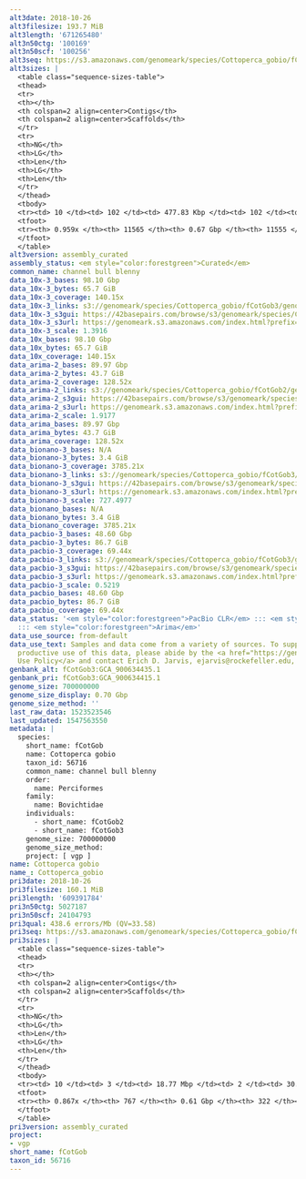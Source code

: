 ```yaml
---
alt3date: 2018-10-26
alt3filesize: 193.7 MiB
alt3length: '671265480'
alt3n50ctg: '100169'
alt3n50scf: '100256'
alt3seq: https://s3.amazonaws.com/genomeark/species/Cottoperca_gobio/fCotGob3/assembly_curated/fCotGob3.alt.cur.20181026.fasta.gz
alt3sizes: |
  <table class="sequence-sizes-table">
  <thead>
  <tr>
  <th></th>
  <th colspan=2 align=center>Contigs</th>
  <th colspan=2 align=center>Scaffolds</th>
  </tr>
  <tr>
  <th>NG</th>
  <th>LG</th>
  <th>Len</th>
  <th>LG</th>
  <th>Len</th>
  </tr>
  </thead>
  <tbody>
  <tr><td> 10 </td><td> 102 </td><td> 477.83 Kbp </td><td> 102 </td><td> 477.83 Kbp </td></tr><tr><td> 20 </td><td> 294 </td><td> 303.24 Kbp </td><td> 294 </td><td> 303.24 Kbp </td></tr><tr><td> 30 </td><td> 568 </td><td> 214.99 Kbp </td><td> 568 </td><td> 215.75 Kbp </td></tr><tr><td> 40 </td><td> 959 </td><td> 147.54 Kbp </td><td> 958 </td><td> 147.95 Kbp </td></tr><tr style="background-color:#cccccc;"><td> 50 </td><td> 1541 </td><td> 100.17 Kbp </td><td> 1539 </td><td> 100.26 Kbp </td></tr><tr><td> 60 </td><td> 2413 </td><td> 65.39 Kbp </td><td> 2411 </td><td> 65.39 Kbp </td></tr><tr><td> 70 </td><td> 3709 </td><td> 45.53 Kbp </td><td> 3706 </td><td> 45.53 Kbp </td></tr><tr><td> 80 </td><td> 5563 </td><td> 31.56 Kbp </td><td> 5560 </td><td> 31.56 Kbp </td></tr><tr><td> 90 </td><td> 8335 </td><td> 19.60 Kbp </td><td> 8332 </td><td> 19.60 Kbp </td></tr><tr><td> 100 </td><td> 0 </td><td>  </td><td> 0 </td><td>  </td></tr></tbody>
  <tfoot>
  <tr><th> 0.959x </th><th> 11565 </th><th> 0.67 Gbp </th><th> 11555 </th><th> 0.67 Gbp </th></tr>
  </tfoot>
  </table>
alt3version: assembly_curated
assembly_status: <em style="color:forestgreen">Curated</em>
common_name: channel bull blenny
data_10x-3_bases: 98.10 Gbp
data_10x-3_bytes: 65.7 GiB
data_10x-3_coverage: 140.15x
data_10x-3_links: s3://genomeark/species/Cottoperca_gobio/fCotGob3/genomic_data/10x/<br>
data_10x-3_s3gui: https://42basepairs.com/browse/s3/genomeark/species/Cottoperca_gobio/fCotGob3/genomic_data/10x/
data_10x-3_s3url: https://genomeark.s3.amazonaws.com/index.html?prefix=species/Cottoperca_gobio/fCotGob3/genomic_data/10x/
data_10x-3_scale: 1.3916
data_10x_bases: 98.10 Gbp
data_10x_bytes: 65.7 GiB
data_10x_coverage: 140.15x
data_arima-2_bases: 89.97 Gbp
data_arima-2_bytes: 43.7 GiB
data_arima-2_coverage: 128.52x
data_arima-2_links: s3://genomeark/species/Cottoperca_gobio/fCotGob2/genomic_data/arima/<br>
data_arima-2_s3gui: https://42basepairs.com/browse/s3/genomeark/species/Cottoperca_gobio/fCotGob2/genomic_data/arima/
data_arima-2_s3url: https://genomeark.s3.amazonaws.com/index.html?prefix=species/Cottoperca_gobio/fCotGob2/genomic_data/arima/
data_arima-2_scale: 1.9177
data_arima_bases: 89.97 Gbp
data_arima_bytes: 43.7 GiB
data_arima_coverage: 128.52x
data_bionano-3_bases: N/A
data_bionano-3_bytes: 3.4 GiB
data_bionano-3_coverage: 3785.21x
data_bionano-3_links: s3://genomeark/species/Cottoperca_gobio/fCotGob3/genomic_data/bionano/<br>
data_bionano-3_s3gui: https://42basepairs.com/browse/s3/genomeark/species/Cottoperca_gobio/fCotGob3/genomic_data/bionano/
data_bionano-3_s3url: https://genomeark.s3.amazonaws.com/index.html?prefix=species/Cottoperca_gobio/fCotGob3/genomic_data/bionano/
data_bionano-3_scale: 727.4977
data_bionano_bases: N/A
data_bionano_bytes: 3.4 GiB
data_bionano_coverage: 3785.21x
data_pacbio-3_bases: 48.60 Gbp
data_pacbio-3_bytes: 86.7 GiB
data_pacbio-3_coverage: 69.44x
data_pacbio-3_links: s3://genomeark/species/Cottoperca_gobio/fCotGob3/genomic_data/pacbio/<br>
data_pacbio-3_s3gui: https://42basepairs.com/browse/s3/genomeark/species/Cottoperca_gobio/fCotGob3/genomic_data/pacbio/
data_pacbio-3_s3url: https://genomeark.s3.amazonaws.com/index.html?prefix=species/Cottoperca_gobio/fCotGob3/genomic_data/pacbio/
data_pacbio-3_scale: 0.5219
data_pacbio_bases: 48.60 Gbp
data_pacbio_bytes: 86.7 GiB
data_pacbio_coverage: 69.44x
data_status: '<em style="color:forestgreen">PacBio CLR</em> ::: <em style="color:forestgreen">10x</em>
  ::: <em style="color:forestgreen">Arima</em>'
data_use_source: from-default
data_use_text: Samples and data come from a variety of sources. To support fair and
  productive use of this data, please abide by the <a href="https://genome10k.soe.ucsc.edu/data-use-policies/">Data
  Use Policy</a> and contact Erich D. Jarvis, ejarvis@rockefeller.edu, with any questions.
genbank_alt: fCotGob3:GCA_900634435.1
genbank_pri: fCotGob3:GCA_900634415.1
genome_size: 700000000
genome_size_display: 0.70 Gbp
genome_size_method: ''
last_raw_data: 1523523546
last_updated: 1547563550
metadata: |
  species:
    short_name: fCotGob
    name: Cottoperca gobio
    taxon_id: 56716
    common_name: channel bull blenny
    order:
      name: Perciformes
    family:
      name: Bovichtidae
    individuals:
      - short_name: fCotGob2
      - short_name: fCotGob3
    genome_size: 700000000
    genome_size_method:
    project: [ vgp ]
name: Cottoperca gobio
name_: Cottoperca_gobio
pri3date: 2018-10-26
pri3filesize: 160.1 MiB
pri3length: '609391784'
pri3n50ctg: 5027187
pri3n50scf: 24104793
pri3qual: 438.6 errors/Mb (QV=33.58)
pri3seq: https://s3.amazonaws.com/genomeark/species/Cottoperca_gobio/fCotGob3/assembly_curated/fCotGob3.pri.cur.20181026.fasta.gz
pri3sizes: |
  <table class="sequence-sizes-table">
  <thead>
  <tr>
  <th></th>
  <th colspan=2 align=center>Contigs</th>
  <th colspan=2 align=center>Scaffolds</th>
  </tr>
  <tr>
  <th>NG</th>
  <th>LG</th>
  <th>Len</th>
  <th>LG</th>
  <th>Len</th>
  </tr>
  </thead>
  <tbody>
  <tr><td> 10 </td><td> 3 </td><td> 18.77 Mbp </td><td> 2 </td><td> 30.03 Mbp </td></tr><tr><td> 20 </td><td> 8 </td><td> 12.18 Mbp </td><td> 4 </td><td> 27.74 Mbp </td></tr><tr><td> 30 </td><td> 14 </td><td> 8.97 Mbp </td><td> 7 </td><td> 27.06 Mbp </td></tr><tr><td> 40 </td><td> 24 </td><td> 6.45 Mbp </td><td> 9 </td><td> 25.70 Mbp </td></tr><tr style="background-color:#cccccc;"><td> 50 </td><td> 36 </td><td style="background-color:#88ff88;"> 5.03 Mbp </td><td> 12 </td><td style="background-color:#88ff88;"> 24.10 Mbp </td></tr><tr><td> 60 </td><td> 55 </td><td> 2.77 Mbp </td><td> 15 </td><td> 22.90 Mbp </td></tr><tr><td> 70 </td><td> 90 </td><td> 1.38 Mbp </td><td> 18 </td><td> 22.19 Mbp </td></tr><tr><td> 80 </td><td> 188 </td><td> 357.58 Kbp </td><td> 22 </td><td> 14.93 Mbp </td></tr><tr><td> 90 </td><td> 0 </td><td>  </td><td> 0 </td><td>  </td></tr><tr><td> 100 </td><td> 0 </td><td>  </td><td> 0 </td><td>  </td></tr></tbody>
  <tfoot>
  <tr><th> 0.867x </th><th> 767 </th><th> 0.61 Gbp </th><th> 322 </th><th> 0.61 Gbp </th></tr>
  </tfoot>
  </table>
pri3version: assembly_curated
project:
- vgp
short_name: fCotGob
taxon_id: 56716
---
```

